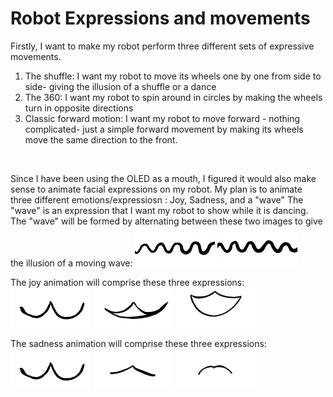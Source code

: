 # Robot Expressions and movements
Firstly, I want to make my robot perform three different sets of expressive movements.
1. The shuffle: I want my robot to move its wheels one by one from side to side- giving the illusion of a shuffle or a dance
2. The 360: I want my robot to spin around in circles by making the wheels turn in opposite directions
3. Classic forward motion: I want my robot to move forward - nothing complicated- just a simple forward movement by making its wheels move the same direction to the front.
</br>

Since I have been using the OLED as a mouth, I figured it would also make sense to animate facial expressions on my robot. My plan is to animate three different emotions/expressiosn : Joy, Sadness, and a "wave"
The "wave" is an expression that I want my robot to show while it is dancing.
</br>
The "wave" will be formed by alternating between these two images to give the illusion of a moving wave: ![Alt Text](https://github.com/BaraaAlJorf/PerformingRobots/blob/master/November2/IMG_0384.PNG) ![Alt Text](https://github.com/BaraaAlJorf/PerformingRobots/blob/master/November2/IMG_0383.PNG)
</br>

The joy animation will comprise these three expressions: ![Alt Text](https://github.com/BaraaAlJorf/PerformingRobots/blob/master/November2/IMG_0385.PNG) ![Alt Text](https://github.com/BaraaAlJorf/PerformingRobots/blob/master/November2/IMG_0382.PNG) ![Alt Text](https://github.com/BaraaAlJorf/PerformingRobots/blob/master/November2/IMG_0386.PNG)
</br>

The sadness animation will comprise these three expressions: ![Alt Text](https://github.com/BaraaAlJorf/PerformingRobots/blob/master/November2/IMG_0385.PNG) ![Alt Text](https://github.com/BaraaAlJorf/PerformingRobots/blob/master/November2/IMG_0387.PNG) ![Alt Text](https://github.com/BaraaAlJorf/PerformingRobots/blob/master/November2/IMG_0388.PNG)
